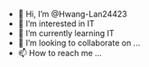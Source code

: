 - 👋 Hi, I’m @Hwang-Lan24423
- 👀 I’m interested in IT 
- 🌱 I’m currently learning IT 
- 💞️ I’m looking to collaborate on ...
- 📫 How to reach me ...

<!---
Hwang-Lan24423/Hwang-Lan24423 is a ✨ special ✨ repository because its `README.md` (this file) appears on your GitHub profile.
You can click the Preview link to take a look at your changes.
--->
